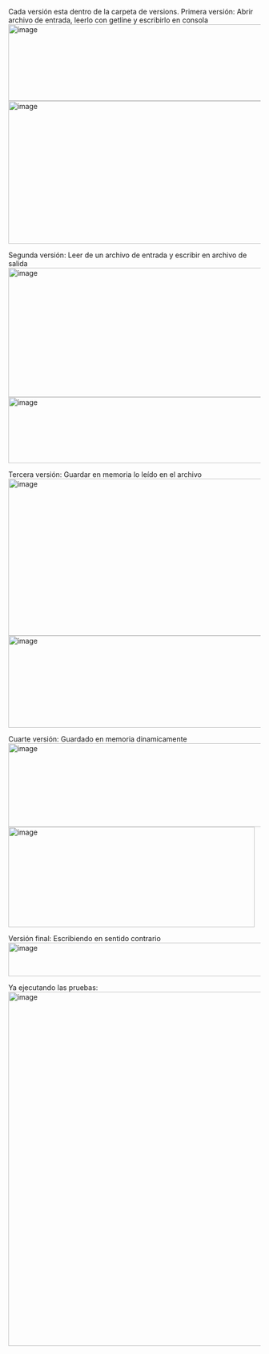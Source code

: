 Cada versión esta dentro de la carpeta de versions.
Primera versión: Abrir archivo de entrada, leerlo con getline y escribirlo en consola
<img width="974" height="153" alt="image" src="https://github.com/user-attachments/assets/73924823-54ee-46d0-8321-3473580fb4a8" />
<img width="1107" height="285" alt="image" src="https://github.com/user-attachments/assets/33ad41ec-b094-40d4-a829-3a103efcf0d9" />

Segunda versión: Leer de un archivo de entrada y escribir en archivo de salida
<img width="1204" height="258" alt="image" src="https://github.com/user-attachments/assets/df65e3de-c509-44dc-8113-ef8428638ff4" />
<img width="571" height="132" alt="image" src="https://github.com/user-attachments/assets/b4742100-f0ae-4504-bdf0-619cb3d0c302" />

Tercera versión: Guardar en memoria lo leído en el archivo
<img width="1752" height="313" alt="image" src="https://github.com/user-attachments/assets/f7418e91-befe-4f51-aa5c-c11e1b102bae" />
<img width="525" height="184" alt="image" src="https://github.com/user-attachments/assets/c99ed653-70e9-4465-94b4-a3ed78dcabc0" />

Cuarte versión: Guardado en memoria dinamicamente
<img width="1741" height="167" alt="image" src="https://github.com/user-attachments/assets/f170a012-0152-4993-8f4f-68affa4fc926" />
<img width="492" height="200" alt="image" src="https://github.com/user-attachments/assets/ead6e8e0-5753-44c6-8dda-067b3e0ccc25" />

Versión final: Escribiendo en sentido contrario
<img width="1133" height="67" alt="image" src="https://github.com/user-attachments/assets/04b74957-b35f-4d71-a75d-b43853c29408" />

Ya ejecutando las pruebas:
<img width="1168" height="707" alt="image" src="https://github.com/user-attachments/assets/1c8576d0-d59f-424a-974b-58371ded6118" />
